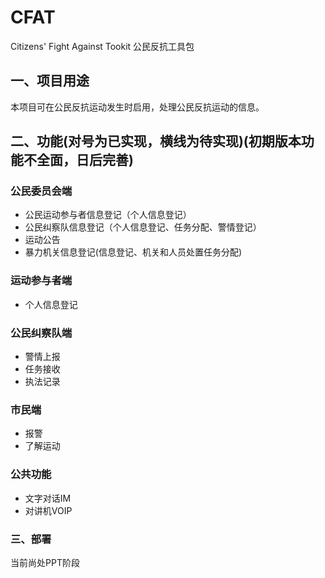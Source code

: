 # CFAT
Citizens' Fight Against Tookit 公民反抗工具包

## 一、项目用途
本项目可在公民反抗运动发生时启用，处理公民反抗运动的信息。

## 二、功能(对号为已实现，横线为待实现)(初期版本功能不全面，日后完善)
### 公民委员会端
- 公民运动参与者信息登记（个人信息登记）
- 公民纠察队信息登记（个人信息登记、任务分配、警情登记）
- 运动公告
- 暴力机关信息登记(信息登记、机关和人员处置任务分配)
### 运动参与者端
- 个人信息登记
### 公民纠察队端
- 警情上报
- 任务接收
- 执法记录
### 市民端
- 报警
- 了解运动
### 公共功能
- 文字对话IM
- 对讲机VOIP

### 三、部署
当前尚处PPT阶段
